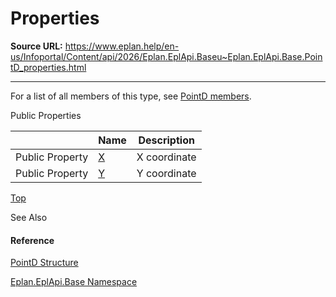# Properties

**Source URL:** https://www.eplan.help/en-us/Infoportal/Content/api/2026/Eplan.EplApi.Baseu~Eplan.EplApi.Base.PointD_properties.html

---

For a list of all members of this type, see [PointD members](Eplan.EplApi.Baseu~Eplan.EplApi.Base.PointD_members.html).

Public Properties

|  | Name | Description |
| --- | --- | --- |
| Public Property | [X](Eplan.EplApi.Baseu~Eplan.EplApi.Base.PointD~X.html) | X coordinate |
| Public Property | [Y](Eplan.EplApi.Baseu~Eplan.EplApi.Base.PointD~Y.html) | Y coordinate |

[Top](#top)

See Also

#### Reference

[PointD Structure](Eplan.EplApi.Baseu~Eplan.EplApi.Base.PointD.html)
  
[Eplan.EplApi.Base Namespace](Eplan.EplApi.Baseu~Eplan.EplApi.Base_namespace.html)
